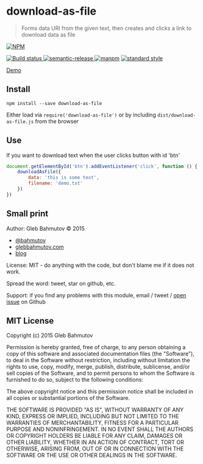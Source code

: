 # download-as-file
> Forms data URI from the given text, then creates and clicks a link to download data as file

[![NPM][download-as-file-icon] ][download-as-file-url]

[![Build status][download-as-file-ci-image] ][download-as-file-ci-url]
[![semantic-release][semantic-image] ][semantic-url]
[![manpm](https://img.shields.io/badge/manpm-%E2%9C%93-3399ff.svg)](https://github.com/bahmutov/manpm)
[![standard style](https://img.shields.io/badge/code%20style-standard-brightgreen.svg)](http://standardjs.com/)

[Demo](http://glebbahmutov.com/download-as-file/)

## Install

    npm install --save download-as-file

Either load via `require('download-as-file')` or by including `dist/download-as-file.js` 
from the browser

## Use

If you want to download text when the user clicks button with id 'btn'

```js
document.getElementById('btn').addEventListener('click', function () {
    downloadAsFile({
        data: 'this is some text',
        filename: 'demo.txt'
    })
})
```

## Small print

Author: Gleb Bahmutov &copy; 2015

* [@bahmutov](https://twitter.com/bahmutov)
* [glebbahmutov.com](http://glebbahmutov.com)
* [blog](http://glebbahmutov.com/blog/)

License: MIT - do anything with the code, but don't blame me if it does not work.

Spread the word: tweet, star on github, etc.

Support: if you find any problems with this module, email / tweet /
[open issue][issues] on Github

[issues]: https://github.com/bahmutov/download-as-file/issues

## MIT License

Copyright (c) 2015 Gleb Bahmutov

Permission is hereby granted, free of charge, to any person
obtaining a copy of this software and associated documentation
files (the "Software"), to deal in the Software without
restriction, including without limitation the rights to use,
copy, modify, merge, publish, distribute, sublicense, and/or sell
copies of the Software, and to permit persons to whom the
Software is furnished to do so, subject to the following
conditions:

The above copyright notice and this permission notice shall be
included in all copies or substantial portions of the Software.

THE SOFTWARE IS PROVIDED "AS IS", WITHOUT WARRANTY OF ANY KIND,
EXPRESS OR IMPLIED, INCLUDING BUT NOT LIMITED TO THE WARRANTIES
OF MERCHANTABILITY, FITNESS FOR A PARTICULAR PURPOSE AND
NONINFRINGEMENT. IN NO EVENT SHALL THE AUTHORS OR COPYRIGHT
HOLDERS BE LIABLE FOR ANY CLAIM, DAMAGES OR OTHER LIABILITY,
WHETHER IN AN ACTION OF CONTRACT, TORT OR OTHERWISE, ARISING
FROM, OUT OF OR IN CONNECTION WITH THE SOFTWARE OR THE USE OR
OTHER DEALINGS IN THE SOFTWARE.

[download-as-file-icon]: https://nodei.co/npm/download-as-file.png?downloads=true
[download-as-file-url]: https://npmjs.org/package/download-as-file
[download-as-file-ci-image]: https://travis-ci.org/bahmutov/download-as-file.png?branch=master
[download-as-file-ci-url]: https://travis-ci.org/bahmutov/download-as-file
[semantic-image]: https://img.shields.io/badge/%20%20%F0%9F%93%A6%F0%9F%9A%80-semantic--release-e10079.svg
[semantic-url]: https://github.com/semantic-release/semantic-release


